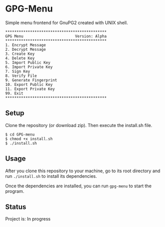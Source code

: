 # GPG-Menu
Simple menu frontend for GnuPG2 created with UNIX shell.

```
*********************************************
GPG Menu                       Version: Alpha
*********************************************
1. Encrypt Message
2. Decrypt Message
3. Create Key
4. Delete Key
5. Import Public Key
6. Import Private Key
7. Sign Key
8. Verify File
9. Generate Fingerprint
10. Export Public Key
11. Export Private Key
99. Exit
*********************************************
```


## Setup
Clone the repository (or download zip). Then execute the install.sh file.

```
$ cd GPG-menu
$ chmod +x install.sh
$ ./install.sh
```

## Usage
After you clone this repository to your machine, go to its root directory and run `./install.sh` to install its dependencies.

Once the dependencies are installed, you can run `gpg-menu` to start the program.

## Status
Project is: In progress
